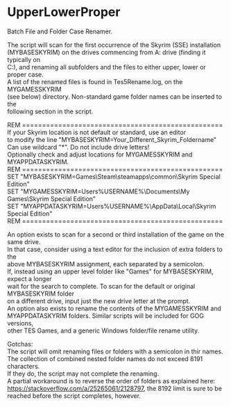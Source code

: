 # UpperLowerProper
Batch File and Folder Case Renamer.

The script will scan for the first occurrence of the Skyrim (SSE) installation<br />(MYBASESKYRIM) on the drives commencing from A: drive (finding it typically on <br />
C:), and renaming all subfolders and the files to either upper, lower or proper case.<br />
A list of the renamed files is found in Tes5Rename.log, on the MYGAMESSKYRIM<br />
(see below) directory. Non-standard game folder names can be inserted to the<br />
following section in the script.

REM ==================================================<br />
If your Skyrim location is not default or standard, use an editor<br />
to modify the line "MYBASESKYRIM=Your_Different_Skyrim_Foldername"<br />
Can use wildcard "*". Do not include drive letters!<br />
Optionally check and adjust locations for MYGAMESSKYRIM and MYAPPDATASKYRIM.<br />
REM ==================================================<br />
SET "MYBASESKYRIM=Games\Steam\steamapps\common\Skyrim Special Edition"<br />
SET "MYGAMESSKYRIM=Users\%USERNAME%\Documents\My Games\Skyrim Special Edition"<br />
SET "MYAPPDATASKYRIM=Users\%USERNAME%\AppData\Local\Skyrim Special Edition"<br />
REM ==================================================<br />

An option exists to scan for a second or third installation of the game on the same drive.<br />
In that case, consider using a text editor for the inclusion of extra folders to the<br />
above MYBASESKYRIM assignment, each separated by a semicolon.<br />
If, instead using an upper level folder like "Games" for MYBASESKYRIM, expect a longer<br />
wait for the search to complete. To scan for the default or original MYBASESKYRIM folder<br />
on a different drive, input just the new drive letter at the prompt.<br />
An option also exists to rename the contents of the MYGAMESSKYRIM and <br />
MYAPPDATASKYRIM folders. Similar scripts will be included for GOG versions,<br />
other TES Games, and a generic Windows folder/file rename utility.<br />

Gotchas:<br />
The script will omit renaming files or folders with a semicolon in thir names.<br />
The collection of combined nested folder names do not exceed 8191 characters.<br />
If they do, the script may not complete the renaming.<br />
A partial workaround is to reverse the order of folders as explained here: <br />
https://stackoverflow.com/a/25265061/2128797, the 8192 limit is sure to be<br />
reached before the script completes, however.<br />

